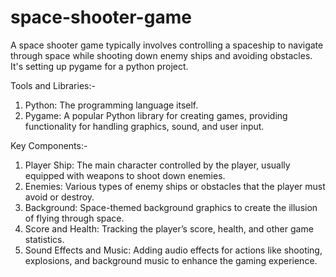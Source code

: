 # space-shooter-game
A space shooter game typically involves controlling a spaceship to navigate through space while shooting down enemy ships and avoiding obstacles. It's setting up pygame for a python project.

Tools and Libraries:-
1. Python: The programming language itself.
2. Pygame: A popular Python library for creating games, providing functionality for handling graphics, sound, and user input.
   
Key Components:-
1. Player Ship: The main character controlled by the player, usually equipped with weapons to shoot down enemies.
2. Enemies: Various types of enemy ships or obstacles that the player must avoid or destroy.
3. Background: Space-themed background graphics to create the illusion of flying through space.
4. Score and Health: Tracking the player’s score, health, and other game statistics.
5. Sound Effects and Music: Adding audio effects for actions like shooting, explosions, and background music to enhance the gaming experience.
